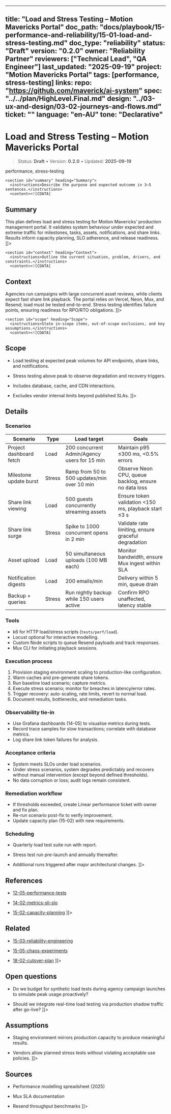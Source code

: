 <!-- ai:managed start file="docs/playbook/15-performance-and-reliability/15-01-load-and-stress-testing.md" responsibility="docs" strategy="replace" -->
---
title: "Load and Stress Testing – Motion Mavericks Portal"
doc_path: "docs/playbook/15-performance-and-reliability/15-01-load-and-stress-testing.md"
doc_type: "reliability"
status: "Draft"
version: "0.2.0"
owner: "Reliability Partner"
reviewers: ["Technical Lead", "QA Engineer"]
last_updated: "2025-09-19"
project: "Motion Mavericks Portal"
tags: [performance, stress-testing]
links:
  repo: "https://github.com/maverick/ai-system"
  spec: "../../plan/HighLevel.Final.md"
  design: "../03-ux-and-design/03-02-journeys-and-flows.md"
  ticket: "<PLACEHOLDER>"
language: "en-AU"
tone: "Declarative"
---

# Load and Stress Testing – Motion Mavericks Portal

> Status: **Draft** • Version: **0.2.0** • Updated: **2025-09-19**

<doc xmlns="urn:docs:universal"
     type="reliability"
     path="docs/playbook/15-performance-and-reliability/15-01-load-and-stress-testing.md"
     version="0.2.0"
     status="Draft"
     owner="Reliability Partner">

  <meta>
    <link rel="repo" href="https://github.com/maverick/ai-system"/>
    <link rel="spec" href="../../plan/HighLevel.Final.md"/>
    <link rel="design" href="../03-ux-and-design/03-02-journeys-and-flows.md"/>
    <tags>performance, stress-testing</tags>
  </meta>

  <sections>

    <section id="summary" heading="Summary">
      <instructions>Describe the purpose and expected outcome in 3–5 sentences.</instructions>
      <content><![CDATA[
## Summary
This plan defines load and stress testing for Motion Mavericks’ production management portal. It validates system behaviour under expected and extreme traffic for milestones, tasks, assets, notifications, and share links. Results inform capacity planning, SLO adherence, and release readiness.
]]></content>
    </section>

    <section id="context" heading="Context">
      <instructions>Outline the current situation, problem, drivers, and constraints.</instructions>
      <content><![CDATA[
## Context
Agencies run campaigns with large concurrent asset reviews, while clients expect fast share link playback. The portal relies on Vercel, Neon, Mux, and Resend; load must be tested end-to-end. Stress testing identifies failure points, ensuring readiness for RPO/RTO obligations.
]]></content>
    </section>

    <section id="scope" heading="Scope">
      <instructions>State in-scope items, out-of-scope exclusions, and key assumptions.</instructions>
      <content><![CDATA[
## Scope
- Load testing at expected peak volumes for API endpoints, share links, and notifications.
- Stress testing above peak to observe degradation and recovery triggers.
- Includes database, cache, and CDN interactions.
- Excludes vendor internal limits beyond published SLAs.
]]></content>
    </section>

    <section id="details" heading="Details">
      <content><![CDATA[
## Details

### Scenarios
| Scenario | Type | Load target | Goals |
|----------|------|-------------|-------|
| Project dashboard fetch | Load | 200 concurrent Admin/Agency users for 15 min | Maintain p95 ≤300 ms, <0.5% errors |
| Milestone update burst | Stress | Ramp from 50 to 500 updates/min over 10 min | Observe Neon CPU, queue backlog, ensure no data loss |
| Share link viewing | Load | 500 guests concurrently streaming assets | Ensure token validation <150 ms, playback start ≤3 s |
| Share link surge | Stress | Spike to 1000 concurrent opens in 2 min | Validate rate limiting, ensure graceful degradation |
| Asset upload | Load | 50 simultaneous uploads (100 MB each) | Monitor bandwidth, ensure Mux ingest within SLA |
| Notification digests | Load | 200 emails/min | Delivery within 5 min, queue drain |
| Backup + queries | Stress | Run nightly backup while 150 users active | Confirm RPO unaffected, latency stable |

### Tools
- k6 for HTTP load/stress scripts (`tests/perf/load`).
- Locust optional for interactive modelling.
- Custom Node scripts to queue Resend payloads and track responses.
- Mux CLI for initiating playback sessions.

### Execution process
1. Provision staging environment scaling to production-like configuration.
2. Warm caches and pre-generate share tokens.
3. Run baseline load scenario; capture metrics.
4. Execute stress scenario; monitor for breaches in latency/error rates.
5. Trigger recovery: auto-scaling, rate limits, revert to normal load.
6. Document results, bottlenecks, and remediation tasks.

### Observability tie-in
- Use Grafana dashboards (14-05) to visualise metrics during tests.
- Record trace samples for slow transactions; correlate with database metrics.
- Log share link token failures for analysis.

### Acceptance criteria
- System meets SLOs under load scenarios.
- Under stress scenarios, system degrades predictably and recovers without manual intervention (except beyond defined thresholds).
- No data corruption or loss; audit logs remain consistent.

### Remediation workflow
- If thresholds exceeded, create Linear performance ticket with owner and fix plan.
- Re-run scenario post-fix to verify improvement.
- Update capacity plan (15-02) with new requirements.

### Scheduling
- Quarterly load test suite run with report.
- Stress test run pre-launch and annually thereafter.
- Additional runs triggered after major architectural changes.
]]></content>
    </section>

    <section id="references" heading="References">
      <content><![CDATA[
## References
- [12-05-performance-tests](../12-testing-and-quality/12-05-performance-tests.md)
- [14-02-metrics-sli-slo](../14-observability/14-02-metrics-sli-slo.md)
- [15-02-capacity-planning](15-02-capacity-planning.md)
]]></content>
    </section>

    <section id="related" heading="Related">
      <content><![CDATA[
## Related
- [15-03-reliability-engineering](15-03-reliability-engineering.md)
- [15-05-chaos-experiments](15-05-chaos-experiments.md)
- [18-02-cutover-plan](../18-release-and-cutover/18-02-cutover-plan.md)
]]></content>
    </section>

    <section id="open_questions" heading="Open questions">
      <content><![CDATA[
## Open questions
- Do we budget for synthetic load tests during agency campaign launches to simulate peak usage proactively?
- Should we integrate real-time load testing via production shadow traffic after go-live?
]]></content>
    </section>

    <section id="assumptions" heading="Assumptions">
      <content><![CDATA[
## Assumptions
- Staging environment mirrors production capacity to produce meaningful results.
- Vendors allow planned stress tests without violating acceptable use policies.
]]></content>
    </section>

    <section id="sources" heading="Sources">
      <content><![CDATA[
## Sources
- Performance modelling spreadsheet (2025)
- Mux SLA documentation
- Resend throughput benchmarks
]]></content>
    </section>

  </sections>
</doc>
<!-- ai:managed end -->

